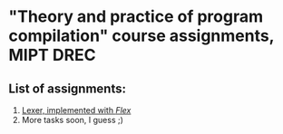 # "Theory and practice of program compilation" course assignments, MIPT DREC

## List of assignments:
1. [Lexer, implemented with *Flex*](https://github.com/RustamSubkhankulov/compilers/tree/main/lexer)
2. More tasks soon, I guess ;)